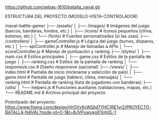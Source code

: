 https://github.com/sebas-1610/batalla_naval.git

ESTRUCTURA DEL PROYECTO (MODELO-VISTA-CONTROLADOR)

/naval-battle-game/
├── /assets/
│   ├── /images/        # Imágenes del juego (barcos, banderas, fondos, etc.)
│   ├── /icons/         # Íconos pequeños (clima, botones, etc.)
│   └── /fonts/         # Fuentes personalizadas (si las usas)
├── /controllers/
│   ├── gameController.js  # Lógica del juego (turnos, disparos, etc.)
│   ├── apiController.js   # Manejo de llamadas a APIs
│   └── scoreController.js # Manejo de puntuación y ranking
├── /styles/
│   ├── main.css       # Estilos principales
│   ├── game.css       # Estilos de la pantalla de juego
│   ├── ranking.css    # Estilos de la pantalla de ranking
│   └── responsive.css # Diseño responsive (opcional)
├── /views/
│   ├── index.html     # Pantalla de inicio (nickname y selección de país)
│   ├── game.html      # Pantalla de juego (tablero, clima, mensajes)
│   └── ranking.html   # Pantalla de ranking (lista de jugadores con banderas)
├── /utils/
│   └── helpers.js     # Funciones auxiliares (validaciones, mapas, etc.)
└── README.md           # Archivo principal del proyecto

Prototipado del proyecto: 
https://www.figma.com/design/HrOVv6cWQtd7YHC1RE1yr2/PROYECTO-BATALLA-NAVAL?node-id=0-1&t=8JVPuwvagX1jnh0L-1
